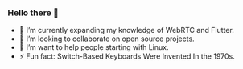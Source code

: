 ### Hello there 👋

- 🔭 I’m currently expanding my knowledge of WebRTC and Flutter.
- 👯 I’m looking to collaborate on open source projects.
- 💬 I’m want to help people starting with Linux.
- ⚡ Fun fact: Switch-Based Keyboards Were Invented In the 1970s.

<!--
**inatagan/inatagan** is a ✨ _special_ ✨ repository because its `README.md` (this file) appears on your GitHub profile.

Here are some ideas to get you started:

- 🔭 I’m currently working on ...
- 🌱 I’m currently learning ...
- 👯 I’m looking to collaborate on ...
- 🤔 I’m looking for help with ...
- 💬 Ask me about ...
- 📫 How to reach me: ...
- 😄 Pronouns: ...
- ⚡ Fun fact: ...
-->
